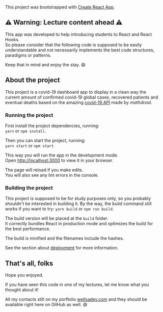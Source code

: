 This project was bootstrapped with [Create React App](https://github.com/facebook/create-react-app).

## ⚠ Warning: Lecture content ahead ⚠

This app was developed to help introducing students to React and React Hooks.<br />
So please consider that the following code is supposed to be easily understandable and not necessarily implements the best code structures, paradigms or patterns.<br />

Keep that in mind and enjoy the stay. 😄

## About the project

This project is a covid-19 dashboard app to display in a clean way the current amount of confirmed covid-19 global cases, recovered patients and eventual deaths based on the amazing [covid-19 API](https://github.com/mathdroid/covid-19-api) made by _mathdroid_. 

### Running the project

First install the project dependencies, running:<br />
`yarn` or `npm install`.

Then you can start the project, running:<br />
`yarn start` or `npm start`.

This way you will run the app in the development mode.<br />
Open [http://localhost:3000](http://localhost:3000) to view it in your browser.

The page will reload if you make edits.<br />
You will also see any lint errors in the console.

### Building the project

This project is supposed to be for study purposes only, so you probably shouldn't be interested in building it. By the way, the build command still works if you want to try:
`yarn build` or `npm run build`.

The build version will be placed at the `build` folder.<br />
It correctly bundles React in production mode and optimizes the build for the best performance.

The build is minified and the filenames include the hashes.<br />

See the section about [deployment](https://facebook.github.io/create-react-app/docs/deployment) for more information.

## That's all, folks

Hope you enjoyed. 

If you have seen this code in one of my lectures, let me know what you thought about it!

All my contacts still on my porftolio [wellsadev.com](https://wellsadev.com) and they should be available right here on GitHub as well. 😄